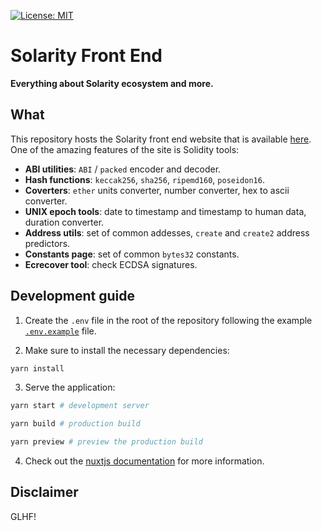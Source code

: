 [![License: MIT](https://img.shields.io/badge/License-MIT-yellow.svg)](https://opensource.org/licenses/MIT)

# Solarity Front End

**Everything about Solarity ecosystem and more.**

## What

This repository hosts the Solarity front end website that is available [here](https://solarity.dev/). One of the amazing features of the site is Solidity tools:

- **ABI utilities**: `ABI` / `packed` encoder and decoder.
- **Hash functions**: `keccak256`, `sha256`, `ripemd160`, `poseidon16`.
- **Coverters**: `ether` units converter, number converter, hex to ascii converter.
- **UNIX epoch tools**: date to timestamp and timestamp to human data, duration converter.
- **Address utils**: set of common addesses, `create` and `create2` address predictors.
- **Constants page**: set of common `bytes32` constants.
- **Ecrecover tool**: check ECDSA signatures.

## Development guide

1. Create the `.env` file in the root of the repository following the example [`.env.example`](.env.example) file.

2. Make sure to install the necessary dependencies:

```bash
yarn install
```

3. Serve the application:

```bash
yarn start # development server

yarn build # production build

yarn preview # preview the production build
```

4. Check out the [nuxtjs documentation](https://v3.nuxtjs.org/guide/deploy/presets) for more information.

## Disclaimer

GLHF!
